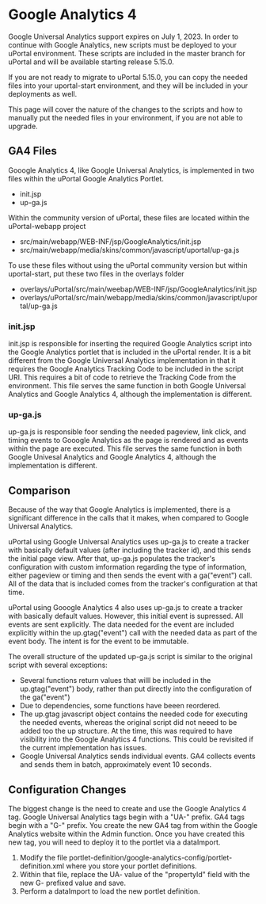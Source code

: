 # Google Analytics 4

Google Universal Analytics support expires on July 1, 2023.  In order to continue with Google
Analytics, new scripts must be deployed to your uPortal environment.  These scripts are included
in the master branch for uPortal and will be available starting release 5.15.0.

If you are not ready to migrate to uPortal 5.15.0, you can copy the needed files into your
uportal-start environment, and they will be included in your deployments as well.

This page will cover the nature of the changes to the scripts and how to manually put the
needed files in your environment, if you are not able to upgrade.

## GA4 Files

Gooogle Analytics 4, like Google Universal Analytics, is implemented in two files within the
uPortal Google Analytics Portlet.

- init.jsp
- up-ga.js

Within the community version of uPortal, these files are located within the uPortal-webapp project

- src/main/webapp/WEB-INF/jsp/GoogleAnalytics/init.jsp
- src/main/webapp/media/skins/common/javascript/uportal/up-ga.js

To use these files without using the uPortal community version but within uportal-start, put these
two files in the overlays folder

- overlays/uPortal/src/main/weebap/WEB-INF/jsp/GoogleAnalytics/init.jsp
- overlays/uPortal/src/main/webapp/media/skins/common/javascript/uportal/up-ga.js

### init.jsp

init.jsp is responsible for inserting the required Google Analytics script into the Google Analytics
portlet that is included in the uPortal render.  It is a bit different from the Google Universal
Analytics implementation in that it requires the Google Analytics Tracking Code to be included
in the script URI.  This requires a bit of code to retrieve the Tracking Code from the
environment.  This file serves the same function in both Google Universal Analytics and Google
Analytics 4, although the implementation is different.

### up-ga.js
up-ga.js is responsible foor sending the needed pageview, link click,  and timing events to Gooogle Analytics
as the page is rendered and as events within the page are executed.  This file serves the same function
in both Google Univesal Analytics and Google Analytics 4, although the implementation is different.

## Comparison

Because of the way that Google Analytics is implemented, there is a significant difference in the calls
that it makes, when compared to Google Universal Analytics.

uPortal using Google Universal Analytics uses up-ga.js to create a tracker with basically default values
(after including the tracker id), and this sends the initial page view.  After that, up-ga.js populates
the tracker's configuration with custom imformation regarding the type of information, either pageview
or timing and then sends the event with a ga("event") call.  All of the data that is included comes from
the tracker's configuration at that time.

uPortal using Gooogle Analytics 4 also uses up-ga.js to create a tracker with basically default values.  However,
this initial event is supressed.  All events are sent explicitly.  The data needed for the event are included
explicitly within the up.gtag("event") call with the needed data as part of the event body.  The intent is for
the event to be immutable.

The overall structure of the updated up-ga.js script is similar to the original script with several exceptions:

- Several functions return values that willl be included in the up.gtag("event") body, rather than put directly
into the configuration of the ga("event")
- Due to dependencies, some functions have beeen reordered.
- The up.gtag javascript object contains the needed code for executing the needed events, whereas the original script
did not neeed to be added too the up structure.  At the time, this was required to have visibility into the Google
Analytics 4 functions.  This could be revisited if the current implementation has issues.
- Google Universal Analytics sends individual events.  GA4 collects events and sends them in batch, approximately event
10 seconds.

## Configuration Changes

The biggest change is the need to create and use the Google Analytics 4 tag.  Google Universal Analytics tags begin with
a "UA-" prefix.  GA4 tags begin with a "G-" prefix.  You create the new GA4 tag from within the Google Analytics website within the Admin
function.  Once you have created this new tag, you will need to deploy it to the portlet via a dataImport.

1. Modify the file portlet-definition/google-analytics-config/portlet-definition.xml where you store your portlet definitions.
2. Within that file, replace the UA- value of the "propertyId" field with the new G- prefixed value and save.
3. Perform a dataImport to load the new portlet definition.
